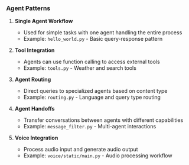 
### Agent Patterns

1. **Single Agent Workflow**

    - Used for simple tasks with one agent handling the entire process
    - Example: `hello_world.py` - Basic query-response pattern

2. **Tool Integration**

    - Agents can use function calling to access external tools
    - Example: `tools.py` - Weather and search tools

3. **Agent Routing**

    - Direct queries to specialized agents based on content type
    - Example: `routing.py` - Language and query type routing

4. **Agent Handoffs**

    - Transfer conversations between agents with different capabilities
    - Example: `message_filter.py` - Multi-agent interactions

5. **Voice Integration**
    - Process audio input and generate audio output
    - Example: `voice/static/main.py` - Audio processing workflow
